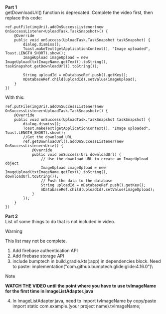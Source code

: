 **Part 1**\
getDownloadUrl() function is deprecated.
Complete the video first, then replace this code:
[^1]:
```
ref.putFile(imgUri).addOnSuccessListener(new OnSuccessListener<UploadTask.TaskSnapshot>() {
    @Override
    public void onSuccess(UploadTask.TaskSnapshot taskSnapshot) {
        dialog.dismiss();
        Toast.makeText(getApplicationContext(), "Image uploaded", Toast.LENGTH_SHORT).show();
        ImageUpload imageUpload = new ImageUpload(txtImageName.getText().toString(), taskSnapshot.getDownloadUrl().toString());

        String uploadId = mDatabaseRef.push().getKey();
        mDatabaseRef.child(uploadId).setValue(imageUpload);
    }
})

```
With this:
```
ref.putFile(imgUri).addOnSuccessListener(new OnSuccessListener<UploadTask.TaskSnapshot>() {
    @Override
    public void onSuccess(UploadTask.TaskSnapshot taskSnapshot) {
        dialog.dismiss();
        Toast.makeText(getApplicationContext(), "Image uploaded", Toast.LENGTH_SHORT).show();
        //Get the download URL
        ref.getDownloadUrl().addOnSuccessListener(new OnSuccessListener<Uri>() {
            @Override
            public void onSuccess(Uri downloadUrl) {
                // Use the download URL to create an ImageUpload object
                ImageUpload imageUpload = new ImageUpload(txtImageName.getText().toString(), downloadUrl.toString());
                // Push the data to the database
                String uploadId = mDatabaseRef.push().getKey();
                mDatabaseRef.child(uploadId).setValue(imageUpload);
            }
        });
    }
})
```

**Part 2**\
List of some things to do that is not included in video. 
>[!WARNING]
>This list may not be complete.
1. Add firebase authentication API
2. Add firebase storage API
3. include bumptech in build.gradle.kts(:app) in dependencies block. Need to paste: implementation("com.github.bumptech.glide:glide:4.16.0")\
>[!NOTE]
>**WATCH THE VIDEO until the point where you have to use tvImageName for the first time in ImageListAdapter.java**
4. In ImageListAdapter.java, need to import tvImageName by copy/paste import static com.example.(your project name).tvImageName;
